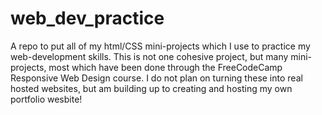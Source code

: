 # web_dev_practice
A repo to put all of my html/CSS mini-projects which I use to practice my web-development skills. This is not one cohesive project, but many mini-projects, most which have been done through the FreeCodeCamp Responsive Web Design course. I do not plan on turning these into real hosted websites, but am building up to creating and hosting my own portfolio wesbite!
